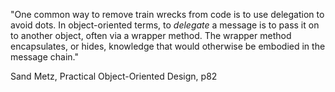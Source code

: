 "One common way to remove train wrecks from code is to use delegation to avoid dots. In object-oriented terms, to _delegate_ a message is to pass it on to another object, often via a wrapper method. The wrapper method encapsulates, or hides, knowledge that would otherwise be embodied in the message chain."

Sand Metz, Practical Object-Oriented Design, p82